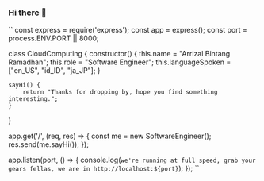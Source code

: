 ### Hi there 👋

``
const express = require('express');
const app = express();
const port = process.ENV.PORT || 8000;

class CloudComputing {
    constructor() {
        this.name = "Arrizal Bintang Ramadhan";
        this.role = "Software Engineer";
        this.languageSpoken = ["en_US", "id_ID", "ja_JP"];
    }

    sayHi() {
        return "Thanks for dropping by, hope you find something interesting.";
    }
}

app.get('/', (req, res) => {
    const me = new SoftwareEngineer();
    res.send(me.sayHi());
});

app.listen(port, () => {
    console.log(`we're running at full speed, grab your gears fellas, we are in http://localhost:${port}`);
});
``


